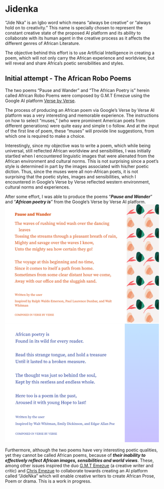 # Jidenka
“Jide Nka” is an Igbo word which means “always be creative” or “always hold on to creativity.” This name is specially chosen to represent the constant creative state of the proposed AI platform and its ability to collaborate with its human agent in the creative process as it affects the different genres of African Literature. 

The objective behind this effort is to use Artificial Intelligence in creating a poem, which will not only carry the African experience and worldview, but will reveal and share Africa’s poetic sensibilities and styles.


## Initial attempt - The African Robo Poems 

The two poems “Pause and Wander” and “The African Poetry is” herein called African Robo Poems  were composed by G.M.T Emezue using the Google AI platform [Verse by Verse](https://sites.research.google/versebyverse/). 

The process of producing an African poem via Google’s Verse by Verse AI platform was a very interesting and memorable experience. The instructions on how to select “muses,” (who were prominent American poets from different generations) were quite easy and simple t o follow. And at the input of the first line of poem, these “muses” will provide line suggestions, from which one is required to make a choice. 

Interestingly, since my objective was to write a poem, which while being universal, still reflected African worldview and sensibilities, I was initially startled when I encountered linguistic images that were alienated from the African environment and cultural norms. This is not surprising since a poet’s style is determined in part by the images associated with his/her poetic diction. Thus, since the muses were all non-African poets, it is not surprising that the poetic styles, images and sensibilities, which I encountered in Google’s Verse by Verse reflected western environment, cultural norms and experiences.  

After some effort, I was able to produce the poems “***Pause and Wander***” and “***African poetry is***” from the Google’s Verse by Verse AI platform. 
![Pause and Wander](./african-robo-poems/pause_and_wander.png "Pause and Wander")
![African poettry is...](./african-robo-poems/african_poetry_is.png "African poetry is...")

Furthermore, although the two poems have very interesting poetic qualities, yet they cannot be called African poems, because of ***their inability to effectively reflect African images, sensibilities and world views***. These, among other issues inspired the duo [G.M.T Emezue](https://www.gmtemezue.com/) (a creative writer and critic) and [Chris Emezue](https://mila.quebec/en/person/chris-emezue/) to collaborate towards creating an AI platform called “JideNka” which will enable creative writers to create African Prose, Poem or drama. This is a work in progress.
